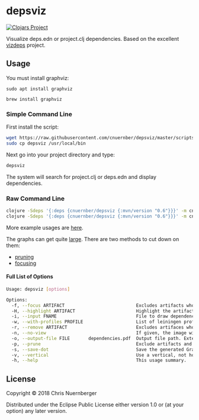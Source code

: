 # depsviz

[![Clojars Project](https://img.shields.io/clojars/v/cnuernber/depsviz.svg)](https://clojars.org/cnuernber/depsviz)

Visualize deps.edn or project.clj dependencies.  Based on the excellent [vizdeps](https://github.com/clj-commons/vizdeps/) project.


## Usage


You must install graphviz:

```
sudo apt install graphviz
```

```
brew install graphviz
```


### Simple Command Line

First install the script:

```bash
wget https://raw.githubusercontent.com/cnuernber/depsviz/master/scripts/depsviz && \
sudo cp depsviz /usr/local/bin
```

Next go into your project directory and type:
```bash
depsviz
```

The system will search for project.clj or deps.edn and display dependencies.


### Raw Command Line

```bash
clojure -Sdeps '{:deps {cnuernber/depsviz {:mvn/version "0.6"}}}' -m cnuernber.depsviz -i test/data/deps.edn
clojure -Sdeps '{:deps {cnuernber/depsviz {:mvn/version "0.6"}}}' -m cnuernber.depsviz -i test/data/project.clj
```

More example usages are [here](scripts/build-docs.sh).

The graphs can get quite [large](docs/full-example.pdf).  There are two methods to cut down on them:

* [pruning](docs/prune-example.pdf)
* [focusing](docs/focus-example.pdf)


#### Full List of Options
```bash
Usage: depsviz [options]

Options:
  -f, --focus ARTIFACT                           Excludes artifacts whose names do not match a supplied value. Repeatable.
  -H, --highlight ARTIFACT                       Highlight the artifact, and any dependencies to it, in blue. Repeatable.
  -i, --input FNAME                              File to draw dependencies from. Defaults to (first-that-exists ["deps.edn" "project.clj"]).
  -w, --with-profiles PROFILE                    List of leiningen profiles (defaults to user).  Additive only.  Repeatable.
  -r, --remove ARTIFACT                          Excludes artifaces whose names match supplied value. Repeatable.
  -n, --no-view                                  If given, the image will not be opened after creation.
  -o, --output-file FILE       dependencies.pdf  Output file path. Extension chooses format: pdf or png.
  -p, --prune                                    Exclude artifacts and dependencies that do not involve version conflicts.
  -s, --save-dot                                 Save the generated GraphViz DOT file well as the output file.
  -v, --vertical                                 Use a vertical, not horizontal, layout.
  -h, --help                                     This usage summary.
```

## License

Copyright © 2018 Chris Nuernberger

Distributed under the Eclipse Public License either version 1.0 or (at
your option) any later version.
